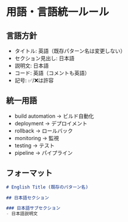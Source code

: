 # 用語・言語統一ルール

## 言語方針
- タイトル: 英語（既存パターン名は変更しない）
- セクション見出し: 日本語
- 説明文: 日本語
- コード: 英語（コメントも英語）
- 記号: ✅/❌は許容

## 統一用語
- build automation → ビルド自動化
- deployment → デプロイメント
- rollback → ロールバック
- monitoring → 監視
- testing → テスト
- pipeline → パイプライン

## フォーマット
```markdown
# English Title (既存のパターン名)

## 日本語セクション

### 日本語サブセクション
- 日本語説明文
```